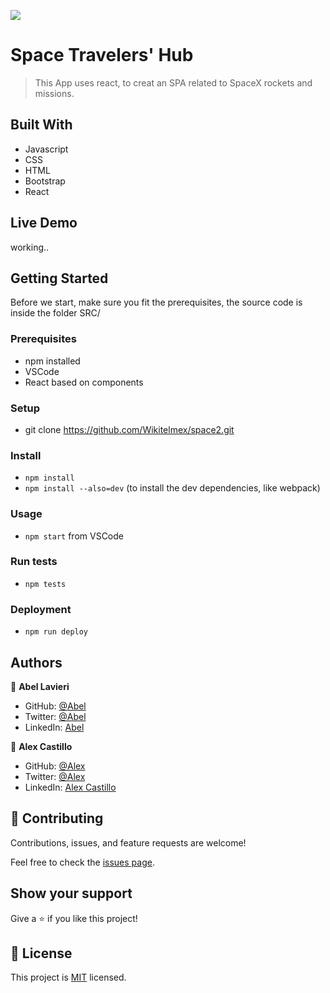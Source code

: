 ![](https://img.shields.io/badge/Microverse-blueviolet)

# Space Travelers' Hub
> This App uses react, to creat an SPA related to SpaceX rockets and missions.

## Built With
- Javascript
- CSS
- HTML
- Bootstrap
- React

## Live Demo
working..


## Getting Started
Before we start, make sure you fit the prerequisites, the source code is inside the folder SRC/ 

### Prerequisites
- npm installed
- VSCode
- React based on components

### Setup
- git clone https://github.com/Wikitelmex/space2.git
  
### Install
- `npm install`
- `npm install --also=dev` (to install the dev dependencies, like webpack)

### Usage
- `npm start` from VSCode

### Run tests
- `npm tests`

### Deployment
- `npm run deploy`

## Authors

👤 **Abel Lavieri**
- GitHub: [@Abel](https://github.com/alvp01)
- Twitter: [@Abel](https://twitter.com/alvp01)
- LinkedIn: [Abel](https://www.linkedin.com/in/alvp01/)

👤 **Alex Castillo**
- GitHub: [@Alex](https://github.com/Wikitelmex)
- Twitter: [@Alex](https://twitter.com/Alejand84515448)
- LinkedIn: [Alex Castillo](https://www.linkedin.com/in/alejandro-castillo-6849131a9/)

## 🤝 Contributing
Contributions, issues, and feature requests are welcome!

Feel free to check the [issues page](https://github.com/Wikitelmex/kanban-capstone/issues).

## Show your support
Give a ⭐️ if you like this project!


## 📝 License
This project is [MIT](./MIT.md) licensed.
